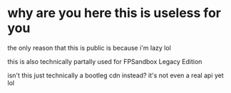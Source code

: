 # why are you here this is useless for you

the only reason that this is public is because i'm lazy lol

this is also technically partally used for FPSandbox Legacy Edition

isn't this just technically a bootleg cdn instead? it's not even a real api yet lol
